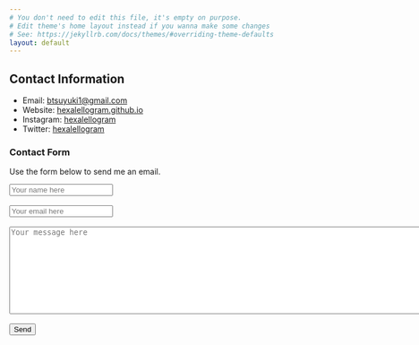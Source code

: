 ```yaml
---
# You don't need to edit this file, it's empty on purpose.
# Edit theme's home layout instead if you wanna make some changes
# See: https://jekyllrb.com/docs/themes/#overriding-theme-defaults
layout: default
---
```


## Contact Information

- Email: [btsuyuki1@gmail.com](mailto:btsuyuki1@gmail.com)
- Website: [hexalellogram.github.io](https://hexalellogram.github.io/)
- Instagram: [hexalellogram](https://instagram.com/hexalellogram)
- Twitter: [hexalellogram](https://twitter.com/hexalellogram)

### Contact Form

Use the form below to send me an email.

<form action="https://formspree.io/btsuyuki1@gmail.com"
      method="POST">
    <input type="text" name="name" placeholder="Your name here">
    <br>
    <br>
    <input type="email" name="email" placeholder="Your email here">
    <br>
    <br>
    <textarea name="message" rows="10" cols="100" placeholder="Your message here"></textarea>
    <br>
    <br>
    <input type="hidden" name="_next" value="https://hexalellogram.github.io/Thanks.html" />
    <input type="submit" value="Send">
    
</form>
